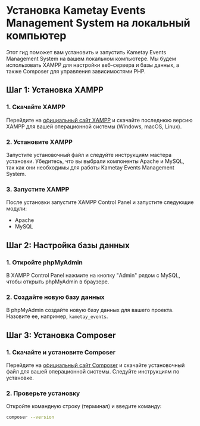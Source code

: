 # Установка Kametay Events Management System на локальный компьютер

Этот гид поможет вам установить и запустить Kametay Events Management System на вашем локальном компьютере. Мы будем использовать XAMPP для настройки веб-сервера и базы данных, а также Composer для управления зависимостями PHP.

## Шаг 1: Установка XAMPP

### 1. Скачайте XAMPP

Перейдите на [официальный сайт XAMPP](https://www.apachefriends.org/index.html) и скачайте последнюю версию XAMPP для вашей операционной системы (Windows, macOS, Linux).

### 2. Установите XAMPP

Запустите установочный файл и следуйте инструкциям мастера установки. Убедитесь, что вы выбрали компоненты Apache и MySQL, так как они необходимы для работы Kametay Events Management System.

### 3. Запустите XAMPP

После установки запустите XAMPP Control Panel и запустите следующие модули:
- Apache
- MySQL

## Шаг 2: Настройка базы данных

### 1. Откройте phpMyAdmin

В XAMPP Control Panel нажмите на кнопку "Admin" рядом с MySQL, чтобы открыть phpMyAdmin в браузере.

### 2. Создайте новую базу данных

В phpMyAdmin создайте новую базу данных для вашего проекта. Назовите ее, например, `kametay_events`.

## Шаг 3: Установка Composer

### 1. Скачайте и установите Composer

Перейдите на [официальный сайт Composer](https://getcomposer.org/) и скачайте установочный файл для вашей операционной системы. Следуйте инструкциям по установке.

### 2. Проверьте установку

Откройте командную строку (терминал) и введите команду:

```sh
composer --version

